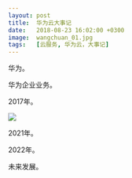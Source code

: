 ```yaml
---
layout: post
title:  华为云大事记
date:   2018-08-23 16:02:00 +0300
image:  wangchuan_01.jpg
tags:   [云服务, 华为云，大事记]
---
```

华为。

华为企业业务。

2017年。

![]({{site.baseurl}}/img/04.jpg)

2021年。

2022年。

未来发展。
